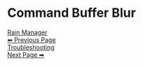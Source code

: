 # Command Buffer Blur







<div class="page-nav">
  <a href="#/RainManager" class="prev">
    <div class="title">Rain Manager</div>
    <div class="subtitle">⬅ Previous Page</div>
  </a>
  <a href="#/Troubleshooting" class="next">
    <div class="title">Troubleshooting</div>
    <div class="subtitle">Next Page ➡</div>
  </a>
</div>

